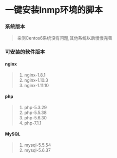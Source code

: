 # 一键安装lnmp环境的脚本
### 系统版本
>亲测Centos6系统没有问题,其他系统以后慢慢完善
### 可安装的软件版本
#### nginx
>1. nginx-1.8.1
>2. nginx-1.10.3
>3. nginx-1.11.10
#### php
>1. php-5.3.29
>2. php-5.5.38
>3. php-5.6.30
>4. php-7.1.1
#### MySQL
>1. mysql-5.5.54
>2. mysql-5.6.37
